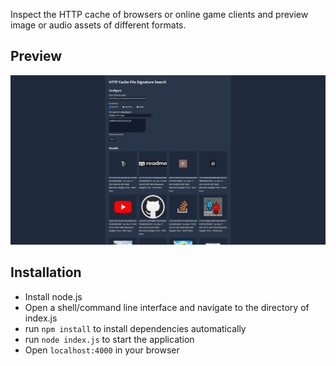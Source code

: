 Inspect the HTTP cache of browsers or online game clients and preview image or audio assets of different formats.

## Preview
![preview](screenshot1.png)

## Installation
- Install node.js
- Open a shell/command line interface and navigate to the directory of index.js
- run ```npm install``` to install dependencies automatically
- run ```node index.js``` to start the application
- Open ```localhost:4000``` in your browser
